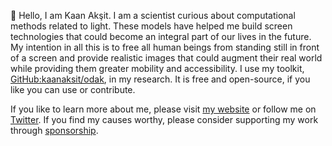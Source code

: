 👋 Hello, I am Kaan Akşit. I am a scientist curious about computational methods related to light.
These models have helped me build screen technologies that could become an integral part of our lives in the future. 
My intention in all this is to free all human beings from standing still in front of a screen and provide realistic images that could augment their real world while providing them greater mobility and accessibility.
I use my toolkit, [GitHub:kaanaksit/odak](https://github.com/kaanaksit/odak), in my research.
It is free and open-source, if you like you can use or contribute.

If you like to learn more about me, please visit [my website](https://kaanaksit.com) or follow me on [Twitter](https://twitter.com/kaanaksit).
If you find my causes worthy, please consider supporting my work through [sponsorship](https://github.com/sponsors/kaanaksit).
